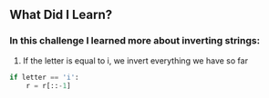 ## What Did I Learn?

### In this challenge I learned more about inverting strings:

1. If the letter is equal to i, we invert everything we have so far
```python
if letter == 'i':
    r = r[::-1]
```